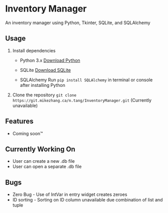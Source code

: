# Inventory Manager
An inventory manager using Python, Tkinter, SQLite, and SQLAlchemy

## Usage
1. Install dependencies
    * Python 3.x
        [Download Python](<https://www.python.org/downloads/>)

    * SQLite
        [Download SQLite](<https://www.sqlite.org/download.html>)

    * SQLAlchemy 
        Run `pip install SQLAlchemy` in terminal or console after installing Python
2. Clone the repository
    `git clone https://git.mikezhang.ca/n.tang/InventoryManager.git` (Currently unavailable)

## Features
* Coming soon™

## Currently Working On
* User can create a new .db file
* User can open a separate .db file

## Bugs
* Zero Bug - Use of IntVar in entry widget creates zeroes
* ID sorting - Sorting on ID column unavailable due combination of list and tuple